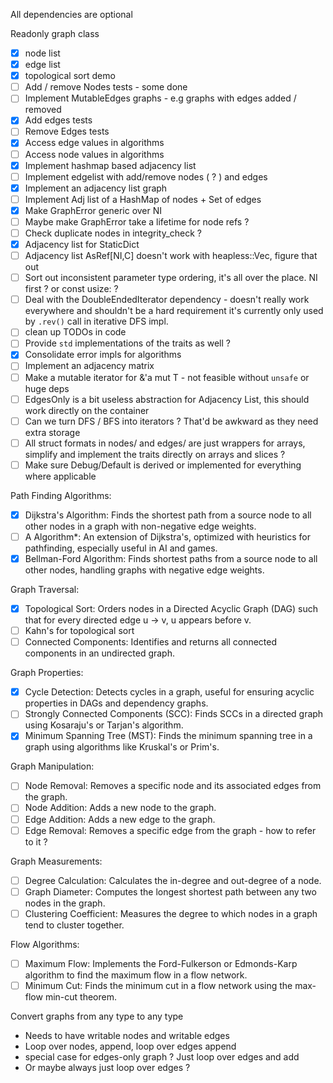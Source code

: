 
All dependencies are optional

Readonly graph class
- [x] node list
- [x] edge list
- [x] topological sort demo
- [ ] Add / remove Nodes tests - some done
- [ ] Implement MutableEdges graphs - e.g graphs with edges added / removed
- [x] Add edges tests
- [ ] Remove Edges tests
- [x] Access edge values in algorithms
- [ ] Access node values in algorithms
- [x] Implement hashmap based adjacency list
- [ ] Implement edgelist with add/remove nodes ( ? ) and edges
- [x] Implement an adjacency list graph
- [ ] Implement Adj list of a HashMap of nodes + Set of edges
- [x] Make GraphError generic over NI
- [ ] Maybe make GraphError take a lifetime for node refs ?
- [ ] Check duplicate nodes in integrity_check ?
- [x] Adjacency list for StaticDict
- [ ] Adjacency list AsRef[NI,C] doesn't work with heapless::Vec, figure that out
- [ ] Sort out inconsistent parameter type ordering, it's all over the place. NI first ? or const usize: ?
- [ ] Deal with the DoubleEndedIterator dependency - doesn't really work everywhere and shouldn't be a hard requirement
      it's currently only used by `.rev()` call in iterative DFS impl.
- [ ] clean up TODOs in code
- [ ] Provide `std` implementations of the traits as well ?
- [x] Consolidate error impls for algorithms
- [ ] Implement an adjacency matrix
- [ ] Make a mutable iterator for &'a mut T - not feasible without `unsafe` or huge deps
- [ ] EdgesOnly is a bit useless abstraction for Adjacency List, this should work directly on the container
- [ ] Can we turn DFS / BFS into iterators ? That'd be awkward as they need extra storage
- [ ] All struct formats in nodes/ and edges/ are just wrappers for arrays, simplify and implement
      the traits directly on arrays and slices ?
- [ ] Make sure Debug/Default is derived or implemented for everything where applicable

Path Finding Algorithms:
- [x] Dijkstra's Algorithm: Finds the shortest path from a source node to all other nodes in a graph with non-negative edge weights.
- [ ] A Algorithm*: An extension of Dijkstra's, optimized with heuristics for pathfinding, especially useful in AI and games.
- [x] Bellman-Ford Algorithm: Finds shortest paths from a source node to all other nodes, handling graphs with negative edge weights.

Graph Traversal:
- [x] Topological Sort: Orders nodes in a Directed Acyclic Graph (DAG) such that for every directed edge u -> v, u appears before v.
- [ ] Kahn's for topological sort
- [ ] Connected Components: Identifies and returns all connected components in an undirected graph.

Graph Properties:
- [x] Cycle Detection: Detects cycles in a graph, useful for ensuring acyclic properties in DAGs and dependency graphs.
- [ ] Strongly Connected Components (SCC): Finds SCCs in a directed graph using Kosaraju's or Tarjan's algorithm.
- [x] Minimum Spanning Tree (MST): Finds the minimum spanning tree in a graph using algorithms like Kruskal's or Prim's.

Graph Manipulation:
- [ ] Node Removal: Removes a specific node and its associated edges from the graph.
- [ ] Node Addition: Adds a new node to the graph.
- [ ] Edge Addition: Adds a new edge to the graph.
- [ ] Edge Removal: Removes a specific edge from the graph - how to refer to it ?

Graph Measurements:
- [ ] Degree Calculation: Calculates the in-degree and out-degree of a node.
- [ ] Graph Diameter: Computes the longest shortest path between any two nodes in the graph.
- [ ] Clustering Coefficient: Measures the degree to which nodes in a graph tend to cluster together.

Flow Algorithms:
- [ ] Maximum Flow: Implements the Ford-Fulkerson or Edmonds-Karp algorithm to find the maximum flow in a flow network.
- [ ] Minimum Cut: Finds the minimum cut in a flow network using the max-flow min-cut theorem.

Convert graphs from any type to any type
- Needs to have writable nodes and writable edges
- Loop over nodes, append, loop over edges append
- special case for edges-only graph ? Just loop over edges and add
- Or maybe always just loop over edges ?
